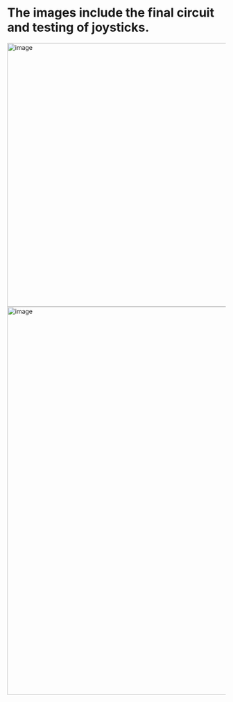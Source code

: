 # The images include the final circuit and testing of joysticks.


<img width="823" height="609" alt="image" src="https://github.com/user-attachments/assets/7d608d5b-61ff-4310-a527-fb38a3f1b9c7" />

<img width="677" height="896" alt="image" src="https://github.com/user-attachments/assets/21c6eeea-2b77-473e-9e98-5d2e61705501" />

